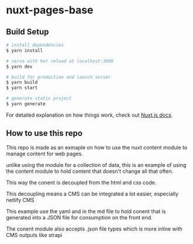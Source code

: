# nuxt-pages-base

## Build Setup

```bash
# install dependencies
$ yarn install

# serve with hot reload at localhost:3000
$ yarn dev

# build for production and launch server
$ yarn build
$ yarn start

# generate static project
$ yarn generate
```

For detailed explanation on how things work, check out [Nuxt.js docs](https://nuxtjs.org).

## How to use this repo

This repo is made as an exmaple on how to use the nuxt content module to manage content for web pages.

unlike using the module for a collection of data, this is an example of using the content module to hold content that doesn't change all that often.

This way the conent is decoupled from the html and css code.

This decoupling means a CMS can be integrated a lot easier, especially netlify CMS

This example use the yaml and in the md file to hold conent that is generated into a JSON file for consumption on the front end.

The conent module also accepts .json file types which is more inline with CMS outputs like strapi
